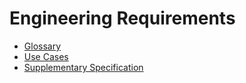 # Engineering Requirements

* [Glossary](Glossary)
* [Use Cases](useCases)
* [Supplementary Specification](SupplementarySpecification)
